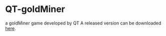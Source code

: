# QT-goldMiner
a goldMiner game developed by QT
A released version can be downloaded [here](https://fatty-belly.itch.io/gold-miner).
